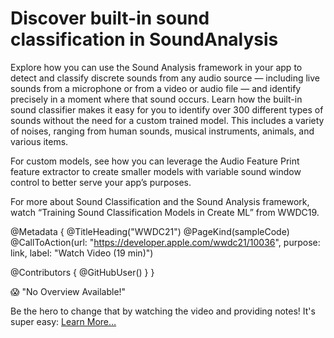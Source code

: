 # Discover built-in sound classification in SoundAnalysis

Explore how you can use the Sound Analysis framework in your app to detect and classify discrete sounds from any audio source — including live sounds from a microphone or from a video or audio file — and identify precisely in a moment where that sound occurs. Learn how the built-in sound classifier makes it easy for you to identify over 300 different types of sounds without the need for a custom trained model. This includes a variety of noises, ranging from human sounds, musical instruments, animals, and various items.

For custom models, see how you can leverage the Audio Feature Print feature extractor to create smaller models with variable sound window control to better serve your app’s purposes.

For more about Sound Classification and the Sound Analysis framework, watch “Training Sound Classification Models in Create ML” from WWDC19.

@Metadata {
   @TitleHeading("WWDC21")
   @PageKind(sampleCode)
   @CallToAction(url: "https://developer.apple.com/wwdc21/10036", purpose: link, label: "Watch Video (19 min)")

   @Contributors {
      @GitHubUser(<replace this with your GitHub handle>)
   }
}

😱 "No Overview Available!"

Be the hero to change that by watching the video and providing notes! It's super easy:
 [Learn More…](https://wwdcnotes.github.io/WWDCNotes/documentation/wwdcnotes/contributing)

